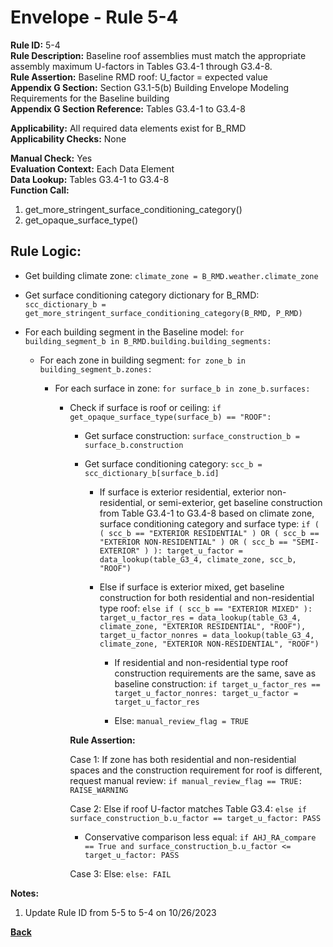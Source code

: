 
# Envelope - Rule 5-4  

**Rule ID:** 5-4  
**Rule Description:** Baseline roof assemblies must match the appropriate assembly maximum U-factors in Tables G3.4-1 through G3.4-8.  
**Rule Assertion:** Baseline RMD roof: U_factor = expected value  
**Appendix G Section:** Section G3.1-5(b) Building Envelope Modeling Requirements for the Baseline building  
**Appendix G Section Reference:** Tables G3.4-1 to G3.4-8  

**Applicability:** All required data elements exist for B_RMD  
**Applicability Checks:** None  

**Manual Check:** Yes  
**Evaluation Context:** Each Data Element  
**Data Lookup:** Tables G3.4-1 to G3.4-8  
**Function Call:**

  1. get_more_stringent_surface_conditioning_category()  
  2. get_opaque_surface_type()  

## Rule Logic:  

- Get building climate zone: ```climate_zone = B_RMD.weather.climate_zone```  

- Get surface conditioning category dictionary for B_RMD: ```scc_dictionary_b = get_more_stringent_surface_conditioning_category(B_RMD, P_RMD)```  

- For each building segment in the Baseline model: ```for building_segment_b in B_RMD.building.building_segments:```  

  - For each zone in building segment: ```for zone_b in building_segment_b.zones:```  

    - For each surface in zone: ```for surface_b in zone_b.surfaces:```  

      - Check if surface is roof or ceiling: ```if get_opaque_surface_type(surface_b) == "ROOF":```  

        - Get surface construction: ```surface_construction_b = surface_b.construction```  

        - Get surface conditioning category: ```scc_b = scc_dictionary_b[surface_b.id]```  

          - If surface is exterior residential, exterior non-residential, or semi-exterior, get baseline construction from Table G3.4-1 to G3.4-8 based on climate zone, surface conditioning category and surface type: ```if ( ( scc_b == "EXTERIOR RESIDENTIAL" ) OR ( scc_b == "EXTERIOR NON-RESIDENTIAL" ) OR ( scc_b == "SEMI-EXTERIOR" ) ): target_u_factor = data_lookup(table_G3_4, climate_zone, scc_b, "ROOF")```  

          - Else if surface is exterior mixed, get baseline construction for both residential and non-residential type roof: ```else if ( scc_b == "EXTERIOR MIXED" ): target_u_factor_res = data_lookup(table_G3_4, climate_zone, "EXTERIOR RESIDENTIAL", "ROOF"), target_u_factor_nonres = data_lookup(table_G3_4, climate_zone, "EXTERIOR NON-RESIDENTIAL", "ROOF")```  

            - If residential and non-residential type roof construction requirements are the same, save as baseline construction: ```if target_u_factor_res == target_u_factor_nonres: target_u_factor = target_u_factor_res```  

            - Else: ```manual_review_flag = TRUE```  

        **Rule Assertion:**  

        Case 1: If zone has both residential and non-residential spaces and the construction requirement for roof is different, request manual review: ```if manual_review_flag == TRUE: RAISE_WARNING```  

        Case 2: Else if roof U-factor matches Table G3.4: ```else if surface_construction_b.u_factor == target_u_factor: PASS```

          - Conservative comparison less equal: ```if AHJ_RA_compare == True and surface_construction_b.u_factor <= target_u_factor: PASS```
        
        Case 3: Else: ```else: FAIL```  

**Notes:**

1. Update Rule ID from 5-5 to 5-4 on 10/26/2023

**[Back](../_toc.md)**
